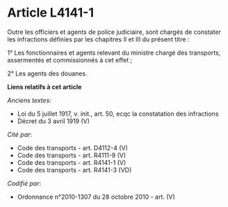 # Article L4141-1

Outre les officiers et agents de police judiciaire, sont chargés de constater les infractions définies par les chapitres II
et III du présent titre :

1° Les fonctionnaires et agents relevant du ministre chargé des transports, assermentés et commissionnés à cet effet ;

2° Les agents des douanes.

**Liens relatifs à cet article**

_Anciens textes_:

  - Loi du 5 juillet 1917, v. init., art. 50, ecqc la constatation des infractions
  - Décret du 3 avril 1919 (V)

_Cité par_:

  - Code des transports - art. D4112-4 (V)
  - Code des transports - art. R4111-9 (V)
  - Code des transports - art. R4141-1 (V)
  - Code des transports - art. R4141-3 (VD)

_Codifié par_:

  - Ordonnance n°2010-1307 du 28 octobre 2010 - art. (V)
